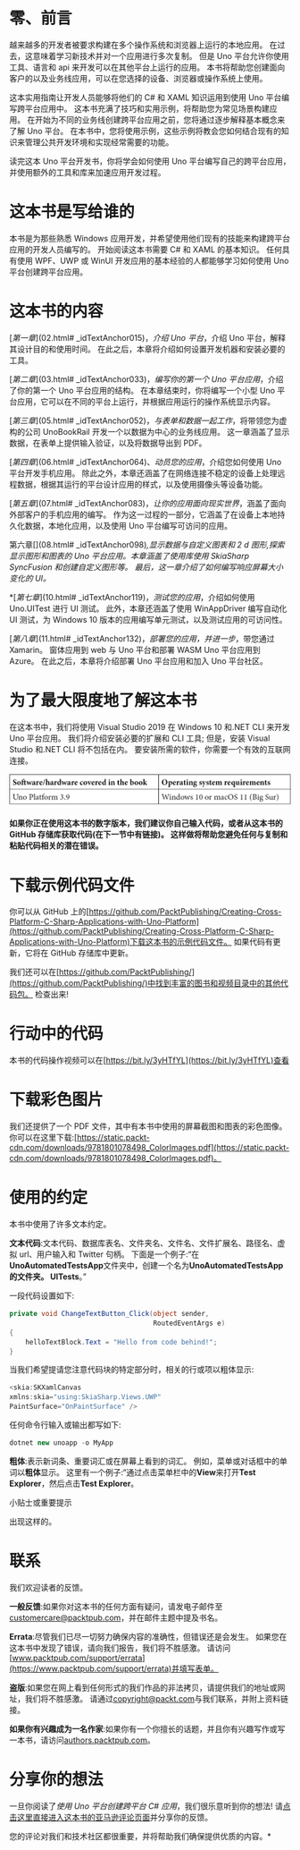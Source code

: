 # 零、前言

越来越多的开发者被要求构建在多个操作系统和浏览器上运行的本地应用。 在过去，这意味着学习新技术并对一个应用进行多次复制。 但是 Uno 平台允许你使用工具、语言和 api 来开发可以在其他平台上运行的应用。 本书将帮助您创建面向客户的以及业务线应用，可以在您选择的设备、浏览器或操作系统上使用。

这本实用指南让开发人员能够将他们的 C# 和 XAML 知识运用到使用 Uno 平台编写跨平台应用中。 这本书充满了技巧和实用示例，将帮助您为常见场景构建应用。 在开始为不同的业务线创建跨平台应用之前，您将通过逐步解释基本概念来了解 Uno 平台。 在本书中，您将使用示例，这些示例将教会您如何结合现有的知识来管理公共开发环境和实现经常需要的功能。

读完这本 Uno 平台开发书，你将学会如何使用 Uno 平台编写自己的跨平台应用，并使用额外的工具和库来加速应用开发过程。

# 这本书是写给谁的

本书是为那些熟悉 Windows 应用开发，并希望使用他们现有的技能来构建跨平台应用的开发人员编写的。 开始阅读这本书需要 C# 和 XAML 的基本知识。 任何具有使用 WPF、UWP 或 WinUI 开发应用的基本经验的人都能够学习如何使用 Uno 平台创建跨平台应用。

# 这本书的内容

[*第一章*](02.html# _idTextAnchor015)，*介绍 Uno 平台*，介绍 Uno 平台，解释其设计目的和使用时间。 在此之后，本章将介绍如何设置开发机器和安装必要的工具。

[*第二章*](03.html# _idTextAnchor033)，*编写你的第一个 Uno 平台应用*，介绍了你的第一个 Uno 平台应用的结构。 在本章结束时，你将编写一个小型 Uno 平台应用，它可以在不同的平台上运行，并根据应用运行的操作系统显示内容。

[*第三章*](05.html# _idTextAnchor052)，*与表单和数据一起工作*，将带领您为虚构的公司 UnoBookRail 开发一个以数据为中心的业务线应用。 这一章涵盖了显示数据，在表单上提供输入验证，以及将数据导出到 PDF。

[*第四章*](06.html# _idTextAnchor064)、*动员您的应用*，介绍您如何使用 Uno 平台开发手机应用。 除此之外，本章还涵盖了在网络连接不稳定的设备上处理远程数据，根据其运行的平台设计应用的样式，以及使用摄像头等设备功能。

[*第五章*](07.html# _idTextAnchor083)，*让你的应用面向现实世界*，涵盖了面向外部客户的手机应用的编写。 作为这一过程的一部分，它涵盖了在设备上本地持久化数据，本地化应用，以及使用 Uno 平台编写可访问的应用。

第六章[](08.html# _idTextAnchor098)*,*显示数据与自定义图表和 2 d 图形*,探索显示图形和图表的 Uno 平台应用。本章涵盖了使用库使用 SkiaSharp SyncFusion 和创建自定义图形等。 最后，这一章介绍了如何编写响应屏幕大小变化的 UI。*

 *[*第七章*](10.html# _idTextAnchor119)，*测试您的应用*，介绍如何使用 Uno.UITest 进行 UI 测试。 此外，本章还涵盖了使用 WinAppDriver 编写自动化 UI 测试，为 Windows 10 版本的应用编写单元测试，以及测试应用的可访问性。

[*第八章*](11.html# _idTextAnchor132)，*部署您的应用，并进一步*，带您通过 Xamarin。 窗体应用到 web 与 Uno 平台和部署 WASM Uno 平台应用到 Azure。 在此之后，本章将介绍部署 Uno 平台应用和加入 Uno 平台社区。

# 为了最大限度地了解这本书

在这本书中，我们将使用 Visual Studio 2019 在 Windows 10 和.NET CLI 来开发 Uno 平台应用。 我们将介绍安装必要的扩展和 CLI 工具; 但是，安装 Visual Studio 和.NET CLI 将不包括在内。 要安装所需的软件，你需要一个有效的互联网连接。

![](img/B17132_Preface_Table_1.jpg)

**如果你正在使用这本书的数字版本，我们建议你自己输入代码，或者从这本书的 GitHub 存储库获取代码(在下一节中有链接)。 这样做将帮助您避免任何与复制和粘贴代码相关的潜在错误。**

# 下载示例代码文件

你可以从 GitHub 上的[https://github.com/PacktPublishing/Creating-Cross-Platform-C-Sharp-Applications-with-Uno-Platform](https://github.com/PacktPublishing/Creating-Cross-Platform-C-Sharp-Applications-with-Uno-Platform)下载这本书的示例代码文件。 如果代码有更新，它将在 GitHub 存储库中更新。

我们还可以在[https://github.com/PacktPublishing/](https://github.com/PacktPublishing/)中找到丰富的图书和视频目录中的其他代码包。 检查出来!

# 行动中的代码

本书的代码操作视频可以在[https://bit.ly/3yHTfYL](https://bit.ly/3yHTfYL)查看

# 下载彩色图片

我们还提供了一个 PDF 文件，其中有本书中使用的屏幕截图和图表的彩色图像。 你可以在这里下载:[https://static.packt-cdn.com/downloads/9781801078498_ColorImages.pdf](https://static.packt-cdn.com/downloads/9781801078498_ColorImages.pdf)。

# 使用的约定

本书中使用了许多文本约定。

**文本代码**:文本代码、数据库表名、文件夹名、文件名、文件扩展名、路径名、虚拟 url、用户输入和 Twitter 句柄。 下面是一个例子:“在**UnoAutomatedTestsApp**文件夹中，创建一个名为**UnoAutomatedTestsApp 的文件夹。 UITests**。”

一段代码设置如下:

```cs
private void ChangeTextButton_Click(object sender,
                                    RoutedEventArgs e)
{
    helloTextBlock.Text = "Hello from code behind!";
}
```

当我们希望提请您注意代码块的特定部分时，相关的行或项以粗体显示:

```cs
<skia:SKXamlCanvas 
xmlns:skia="using:SkiaSharp.Views.UWP" 
PaintSurface="OnPaintSurface" />
```

任何命令行输入或输出都写如下:

```cs
dotnet new unoapp -o MyApp
```

**粗体**:表示新词条、重要词汇或在屏幕上看到的词汇。 例如，菜单或对话框中的单词以**粗体**显示。 这里有一个例子:“通过点击菜单栏中的**View**来打开**Test Explorer**，然后点击**Test Explorer**。

小贴士或重要提示

出现这样的。

# 联系

我们欢迎读者的反馈。

**一般反馈**:如果你对这本书的任何方面有疑问，请发电子邮件至[customercare@packtpub.com](https://customercare@packtpub.com)，并在邮件主题中提及书名。

**Errata**:尽管我们已尽一切努力确保内容的准确性，但错误还是会发生。 如果您在这本书中发现了错误，请向我们报告，我们将不胜感激。 请访问[www.packtpub.com/support/errata](https://www.packtpub.com/support/errata)并填写表单。

**盗版**:如果您在网上看到任何形式的我们作品的非法拷贝，请提供我们的地址或网址，我们将不胜感激。 请通过[copyright@packt.com](https://copyright@packt.com)与我们联系，并附上资料链接。

**如果你有兴趣成为一名作家**:如果你有一个你擅长的话题，并且你有兴趣写作或写一本书，请访问[authors.packtpub.com](https://authors.packtpub.com)。

# 分享你的想法

一旦你阅读了*使用 Uno 平台创建跨平台 C# 应用*，我们很乐意听到你的想法! 请[点击这里直接进入这本书的亚马逊评论页面](https://packt.link/r/1801078491)并分享你的反馈。

您的评论对我们和技术社区都很重要，并将帮助我们确保提供优质的内容。*